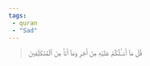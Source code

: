```yaml
---
tags: 
 - quran 
 - "Sad"
---
```


> قُلۡ مَآ أَسۡـَٔلُكُمۡ عَلَيۡهِ مِنۡ أَجۡرٖ وَمَآ أَنَا۠ مِنَ ٱلۡمُتَكَلِّفِينَ
